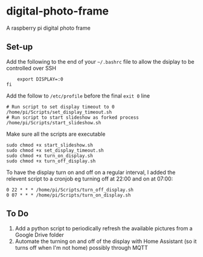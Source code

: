 # digital-photo-frame
A raspberry pi digital photo frame

## Set-up

Add the following to the end of your `~/.bashrc` file to allow the dsiplay to be controlled over SSH

```if [ -n "$SSH_CLIENT" ] || [ -n "$SSH_TTY" ]; then
	export DISPLAY=:0
fi
```
Add the follow to `/etc/profile` before the final `exit 0` line

```
# Run script to set display timeout to 0
/home/pi/Scripts/set_display_timeout.sh
# Run script to start slideshow as forked process
/home/pi/Scripts/start_slideshow.sh
```

Make sure all the scripts are executable
```
sudo chmod +x start_slideshow.sh
sudo chmod +x set_display_timeout.sh
sudo chmod +x turn_on_display.sh
sudo chmod +x turn_off_display.sh
```

To have the display turn on and off on a regular interval, I added the relevent script to a cronjob eg turning off at 22:00 and on at 07:00:
```
0 22 * * * /home/pi/Scripts/turn_off_display.sh
0 07 * * * /home/pi/Scripts/turn_on_display.sh
```

## To Do

1. Add a python script to periodically refresh the available pictures from a Google Drive folder
2. Automate the turning on and off of the display with Home Assistant (so it turns off when I'm not home) possibly through MQTT
